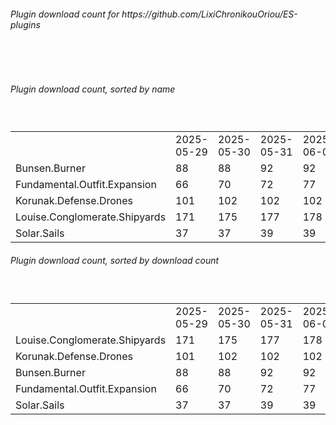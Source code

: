 <h6>Plugin download count for https://github.com/LixiChronikouOriou/ES-plugins</h6><br>
<br>
<h6>Plugin download count, sorted by name</h6><sub><sup><br>
<table>
	<tr>
		<td></td>
		<td>2025-05-29</td>
		<td>2025-05-30</td>
		<td>2025-05-31</td>
		<td>2025-06-01</td>
		<td>2025-06-02</td>
		<td>2025-06-03</td>
		<td>2025-06-04</td>
		<td>today +</td>
	</tr>
	<tr>
		<td>Bunsen.Burner</td>
		<td>88</td>
		<td>88</td>
		<td>92</td>
		<td>92</td>
		<td>105</td>
		<td>105</td>
		<td>105</td>
		<td></td>
	</tr>
	<tr>
		<td>Fundamental.Outfit.Expansion</td>
		<td>66</td>
		<td>70</td>
		<td>72</td>
		<td>77</td>
		<td>90</td>
		<td>92</td>
		<td>96</td>
		<td>+ 4</td>
	</tr>
	<tr>
		<td>Korunak.Defense.Drones</td>
		<td>101</td>
		<td>102</td>
		<td>102</td>
		<td>102</td>
		<td>108</td>
		<td>108</td>
		<td>108</td>
		<td></td>
	</tr>
	<tr>
		<td>Louise.Conglomerate.Shipyards</td>
		<td>171</td>
		<td>175</td>
		<td>177</td>
		<td>178</td>
		<td>188</td>
		<td>188</td>
		<td>190</td>
		<td>+ 2</td>
	</tr>
	<tr>
		<td>Solar.Sails</td>
		<td>37</td>
		<td>37</td>
		<td>39</td>
		<td>39</td>
		<td>53</td>
		<td>53</td>
		<td>53</td>
		<td></td>
	</tr>
</table>
</sub></sup>
<h6>Plugin download count, sorted by download count</h6><sub><sup><br>
<table>
	<tr>
		<td></td>
		<td>2025-05-29</td>
		<td>2025-05-30</td>
		<td>2025-05-31</td>
		<td>2025-06-01</td>
		<td>2025-06-02</td>
		<td>2025-06-03</td>
		<td>2025-06-04</td>
		<td>today +</td>
	</tr>
	<tr>
		<td>Louise.Conglomerate.Shipyards</td>
		<td>171</td>
		<td>175</td>
		<td>177</td>
		<td>178</td>
		<td>188</td>
		<td>188</td>
		<td>190</td>
		<td>+ 2</td>
	</tr>
	<tr>
		<td>Korunak.Defense.Drones</td>
		<td>101</td>
		<td>102</td>
		<td>102</td>
		<td>102</td>
		<td>108</td>
		<td>108</td>
		<td>108</td>
		<td></td>
	</tr>
	<tr>
		<td>Bunsen.Burner</td>
		<td>88</td>
		<td>88</td>
		<td>92</td>
		<td>92</td>
		<td>105</td>
		<td>105</td>
		<td>105</td>
		<td></td>
	</tr>
	<tr>
		<td>Fundamental.Outfit.Expansion</td>
		<td>66</td>
		<td>70</td>
		<td>72</td>
		<td>77</td>
		<td>90</td>
		<td>92</td>
		<td>96</td>
		<td>+ 4</td>
	</tr>
	<tr>
		<td>Solar.Sails</td>
		<td>37</td>
		<td>37</td>
		<td>39</td>
		<td>39</td>
		<td>53</td>
		<td>53</td>
		<td>53</td>
		<td></td>
	</tr>
</table>
</sub></sup>
